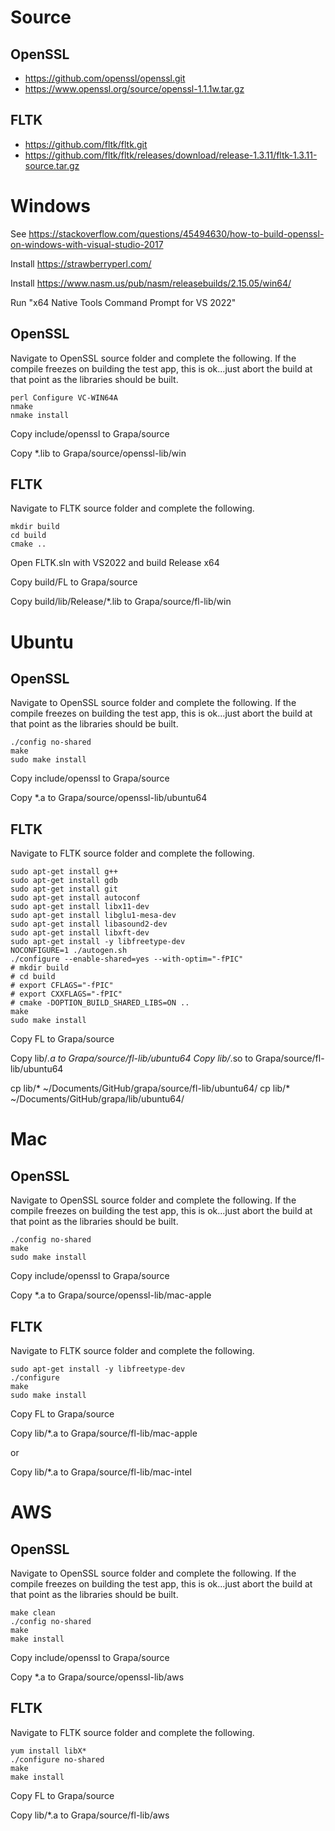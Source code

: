 # Source
## OpenSSL
- https://github.com/openssl/openssl.git
- https://www.openssl.org/source/openssl-1.1.1w.tar.gz

## FLTK
- https://github.com/fltk/fltk.git
- https://github.com/fltk/fltk/releases/download/release-1.3.11/fltk-1.3.11-source.tar.gz

# Windows
See https://stackoverflow.com/questions/45494630/how-to-build-openssl-on-windows-with-visual-studio-2017

Install https://strawberryperl.com/

Install https://www.nasm.us/pub/nasm/releasebuilds/2.15.05/win64/

Run "x64 Native Tools Command Prompt for VS 2022"

## OpenSSL
Navigate to OpenSSL source folder and complete the following. If the compile freezes on building the test app, this is ok...just abort the build at that point as the libraries should be built.
```
perl Configure VC-WIN64A
nmake
nmake install
```
Copy include/openssl to Grapa/source

Copy *.lib to Grapa/source/openssl-lib/win

## FLTK
Navigate to FLTK source folder and complete the following.
```
mkdir build
cd build
cmake ..
```
Open FLTK.sln with VS2022 and build Release x64

Copy build/FL to Grapa/source

Copy build/lib/Release/*.lib to Grapa/source/fl-lib/win

# Ubuntu

## OpenSSL
Navigate to OpenSSL source folder and complete the following. If the compile freezes on building the test app, this is ok...just abort the build at that point as the libraries should be built.
```
./config no-shared
make
sudo make install
```
Copy include/openssl to Grapa/source

Copy *.a to Grapa/source/openssl-lib/ubuntu64

## FLTK
Navigate to FLTK source folder and complete the following.
```
sudo apt-get install g++
sudo apt-get install gdb
sudo apt-get install git
sudo apt-get install autoconf
sudo apt-get install libx11-dev
sudo apt-get install libglu1-mesa-dev
sudo apt-get install libasound2-dev
sudo apt-get install libxft-dev
sudo apt-get install -y libfreetype-dev
NOCONFIGURE=1 ./autogen.sh
./configure --enable-shared=yes --with-optim="-fPIC"
# mkdir build
# cd build
# export CFLAGS="-fPIC"
# export CXXFLAGS="-fPIC"
# cmake -DOPTION_BUILD_SHARED_LIBS=ON ..
make
sudo make install
```
Copy FL to Grapa/source

Copy lib/*.a to Grapa/source/fl-lib/ubuntu64
Copy lib/*.so to Grapa/source/fl-lib/ubuntu64

cp lib/* ~/Documents/GitHub/grapa/source/fl-lib/ubuntu64/
cp lib/* ~/Documents/GitHub/grapa/lib/ubuntu64/


# Mac

## OpenSSL
Navigate to OpenSSL source folder and complete the following. If the compile freezes on building the test app, this is ok...just abort the build at that point as the libraries should be built.
```
./config no-shared
make
sudo make install
```
Copy include/openssl to Grapa/source

Copy *.a to Grapa/source/openssl-lib/mac-apple

## FLTK
Navigate to FLTK source folder and complete the following.
```
sudo apt-get install -y libfreetype-dev
./configure
make
sudo make install
```
Copy FL to Grapa/source

Copy lib/*.a to Grapa/source/fl-lib/mac-apple

or 

Copy lib/*.a to Grapa/source/fl-lib/mac-intel

# AWS

## OpenSSL
Navigate to OpenSSL source folder and complete the following. If the compile freezes on building the test app, this is ok...just abort the build at that point as the libraries should be built.
```
make clean
./config no-shared
make
make install
```
Copy include/openssl to Grapa/source

Copy *.a to Grapa/source/openssl-lib/aws

## FLTK
Navigate to FLTK source folder and complete the following.
```
yum install libX*
./configure no-shared
make
make install
```
Copy FL to Grapa/source

Copy lib/*.a to Grapa/source/fl-lib/aws
